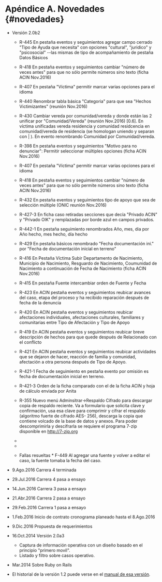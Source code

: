  
# Apéndice A. Novedades {#novedades}
* Versión 2.0b2
	* R-445 En pestaña eventos y seguimientos agregar campo cerrado "Tipo
	  de Ayuda que necesita" con opciones "cultural", "juridico" y
	  "psicosocial" --las mismas de tipo de acompañamiento de pestaña Datos
	  Básicos
	* R-418 En pestaña eventos y seguimientos cambiar "número de veces
	  antes" para que no sólo permite números sino texto (ficha ACIN
	  Nov.2016)
	* R-407 En pestaña "Víctima" permitir marcar varias opciones para el idioma

	* R-440 Renombrar tabla básica "Categoria" para que sea "Hechos
	  Victimizantes" (reunión Nov.2016)
	* R-430 Cambiar vereda por comunidad/vereda y donde están las 2
	  unificar por "Comunidad/Vereda" (reunión Nov.2016) [0.6]. En víctima
	  unificadas vereda residencia y comunidad residcencia en
	  comunidad/vereda de residencia (se homologan uniendo y separan con |
	  ). En evento renombrando Comunidad por Comunidad/vereda.
	* R-398 En pestaña eventos y seguimientos "Motivo para no denunciar":
	  Permitir seleccionar múltiples opciones (ficha ACIN Nov.2016)
	* R-407 En pestaña "Víctima" permitir marcar varias opciones para el idioma
	* R-418 En pestaña eventos y seguimientos cambiar "número de veces
	  antes" para que no sólo permite números sino texto (ficha ACIN
	  Nov.2016)
	* R-432 En pestaña eventos y seguimientos tipo de apoyo que sea de
	  selección múltiple (ONIC reunión Nov.2016)

	* R-427-3 En ficha caso retiradas secciones que decía "Privado ACIN" y "Privado OIK" y remplazadas por borde azul en 		campos privados.
	* R-442-1 En pestaña seguimiento renombrados Año, mes, dia por Año hecho, mes hecho, día hecho
	* R-429 En pestaña básicos renombrado "Fecha documentación ini." por "Fecha de documentación inicial en terreno"
	* R-416 En Pestaña Víctima Subir Departamento de Nacimiento, Municipio de Nacimiento, Resguardo de Nacimiento, 		   Coumunidad de Nacimiento a continuación de Fecha de Nacimiento (ficha ACIN Nov.2016)
	* R-415 En pestaña Fuente intercambiar orden de Fuente y Fecha
	* R-423 En ACIN pestaña eventos y seguimientos reubicar avances del caso, etapa del proceso y ha recibido reparación 		después de fecha de la denuncia
	* R-420 En ACIN pestaña eventos y seguimientos reubicar afectaciones individuales, afectaciones culturales, 		  familiares y comunitarias entre Tipo de Afectación y Tipo de Apoyo
	* R-419 En ACIN pestaña eventos y seguimientos reubicar breve descripción de hechos para que quede después de 		  Relacionado con el conflicto
	* R-421 En ACIN pestaña eventos y seguimientos reubicar actividades que se dejaron de hacer, reacción de familia y 	     comunidad, afectación a otra persona después de Tipo de Apoyo.
	* R-421-1 Fecha de seguimiento en pestaña evento por omisión es fecha de documentación inicial en terreno.
	* R-421-3 Orden de la ficha comparado con el de la ficha ACIN y hoja de cálculo enviada por Anita

	* R-355 Nuevo menú Adminsitrar->Respaldo Cifrado para descargar copia de respaldo reciente. Va a formulario que 	  solicita clave y confirmación, usa esa clave para comprimir y cifrar el respaldo (algoritmo fuerte de cifrado AES-	      256), descarga la copia que contiene volcado de la base de datos y anexos.  Para poder descomprimirla y descifrarla 	    se requiere el programa 7-zip disponible en http://7-zip.org
	*
	*
	* Fallas resueltas
	      * F-449 Al agregar una fuente y volver a editar el caso, la fuente tomaba la fecha del caso.
* 9.Ago.2016 Carrera 4 terminada
* 29.Jul.2016 Carrera 4 pasa a ensayo
* 14.Jun.2016 Carrera 3 pasa a ensayo
* 21.Abr.2016 Carrera 2 pasa a ensayo
* 29.Feb.2016 Carrera 1 pasa a ensayo
* 1.Feb.2016 Inicio de contrato cronograma planeado hasta el 8.Ago.2016 
* 9.Dic.2016 Propuesta de requerimientos

* 16.Oct.2014 Versión 2.0a3 
	* Captura de información operativa con un diseño basado en el principio "primero movil".  
	* Listado y filtro sobre casos operativo.

* Mar.2014 Sobre Ruby on Rails

* El historial de la versión 1.2 puede verse en el [manual de esa versión](http://sivel.sourceforge.net/1.2/).


